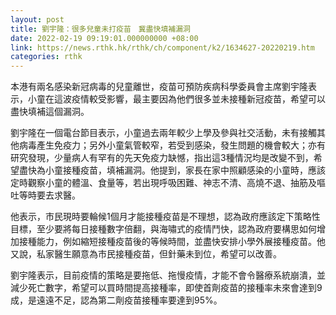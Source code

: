 ```yaml
---
layout: post
title: 劉宇隆：很多兒童未打疫苗　冀盡快填補漏洞
date: 2022-02-19 09:19:01.000000000 +08:00
link: https://news.rthk.hk/rthk/ch/component/k2/1634627-20220219.htm
categories: rthk
---
```


本港有兩名感染新冠病毒的兒童離世，疫苗可預防疾病科學委員會主席劉宇隆表示，小童在這波疫情較受影響，最主要因為他們很多並未接種新冠疫苗，希望可以盡快填補這個漏洞。

劉宇隆在一個電台節目表示，小童過去兩年較少上學及參與社交活動，未有接觸其他病毒產生免疫力；另外小童氣管較窄，若受到感染，發生問題的機會較大；亦有研究發現，少量病人有罕有的先天免疫力缺憾，指出這3種情況均是改變不到，希望盡快為小童接種疫苗，填補漏洞。他提到，家長在家中照顧感染的小童時，應該定時觀察小童的體溫、食量等，若出現呼吸困難、神志不清、高燒不退、抽筋及嘔吐等時要去求醫。

他表示，市民現時要輪候1個月才能接種疫苗是不理想，認為政府應該定下策略性目標，至少要將每日接種數字倍翻，與海嘯式的疫情鬥快，認為政府要構思如何增加接種能力，例如縮短接種疫苗後的等候時間，並盡快安排小學外展接種疫苗。他又說，私家醫生願意為市民接種疫苗，但針藥未到位，希望可以改善。

劉宇隆表示，目前疫情的策略是要拖低、拖慢疫情，才能不會令醫療系統崩潰，並減少死亡數字，希望可以買時間提高接種率，即使首劑疫苗的接種率未來會達到9成，是遠遠不足，認為第二劑疫苗接種率要達到95%。
